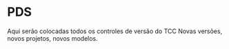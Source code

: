 # PDS
Aqui serão colocadas todos os controles de versão do TCC
Novas versões, novos projetos, novos modelos.
